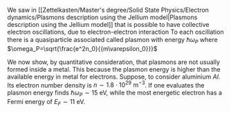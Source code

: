 We saw in [[Zettelkasten/Master's degree/Solid State Physics/Electron dynamics/Plasmons description using the Jellium model|Plasmons description using the Jellium model]] that is possible to have collective electron oscillations, due to electron-electron interaction
To each oscillation there is a quasiparticle associated called plasmon with energy $\hbar \omega_P$ where $\omega_P=\sqrt{\frac{e^2n_0}{{m\varepsilon_0}}}$

We now show, by quantitative consideration, that plasmons are not usually formed inside a metal.
This because the plasmon energy is higher than the available energy in metal for electrons.
Suppose, to consider aluminium $Al$.
Its electron number density is $n \sim 1.8 \cdot 10^{29}\ \text{m}^{-3}$. If one evaluates the plasmon energy finds $\hbar \omega_P \sim 15\ \text{eV}$, while the most energetic electron has a Fermi energy of $E_F \sim 11 \ \text{eV}$.




